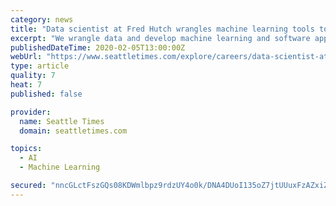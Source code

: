 ```yaml
---
category: news
title: "Data scientist at Fred Hutch wrangles machine learning tools to help cancer-fighting colleagues"
excerpt: "We wrangle data and develop machine learning and software applications to get the right information to our scientists. How did you get started in this field? I started out as an undergrad studying linguistics. I loved every minute of it, but it wasn’t super applicable. Then I studied computational linguistics at the University of Washington ..."
publishedDateTime: 2020-02-05T13:00:00Z
webUrl: "https://www.seattletimes.com/explore/careers/data-scientist-at-fred-hutch-wrangles-machine-learning-tools-to-help-cancer-fighting-colleagues/"
type: article
quality: 7
heat: 7
published: false

provider:
  name: Seattle Times
  domain: seattletimes.com

topics:
  - AI
  - Machine Learning

secured: "nncGLctFszGQs08KDWmlbpz9rdzUY4o0k/DNA4DUoI135oZ7jtUUuxFzAZxiZIkCG1zAdofS6Nz7AcA0UcKRJ/TOhlDkx5pL3IZvHMwdH7k6qkXQrZwmautyyqEPKI+01cr+BFxbJ9UiIz75pOni9HqcbQG92dRJDEQarHlUluof/oQy0QHaCGNB9HLFC9TmuNE6yi0d+KDUgKr0p/0bsaDa7dYnnQWAFyHFgJVuhzGAzsw33r7F/Kg+Z/4tsCM6qeNN8V/GNXkDi8/SKgs8A68CeB2p8jRl5YFiiLt/dP0c839HuW0lqr0NWhjzokE4nfaP5GLAQY1w4eYKhmjNKfBIiLpAtspFc4MNBtTzDD+dbjrICkv41TiMSYdXS5IinzvrXvAwIlZz9VOk8UehioguWGbZfLSVdn6sHQMhwO5qdAol0j/0oBf3QPwosR7faEg5O4oq1LGNxZSdqGtoic704oloBqs5wT3d5KTqESE=;Q/FM5e56yq3PEUnoXoKUxw=="
---
```


